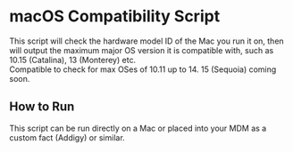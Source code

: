 # macOS Compatibility Script
This script will check the hardware model ID of the Mac you run it on, then will output the maximum major OS version it is compatible with, such as 10.15 (Catalina), 13 (Monterey) etc.  
Compatible to check for max OSes of 10.11 up to 14. 15 (Sequoia) coming soon.

## How to Run
This script can be run directly on a Mac or placed into your MDM as a custom fact (Addigy) or similar.
